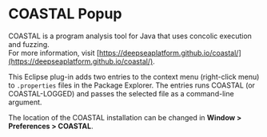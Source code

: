 # COASTAL Popup

COASTAL is a program analysis tool for Java that uses concolic execution and fuzzing.  
For more information,
visit [https://deepseaplatform.github.io/coastal/](https://deepseaplatform.github.io/coastal/).

This Eclipse plug-in adds two entries to the context menu (right-click menu) to ``.properties`` files in the Package Explorer.
The entries runs COASTAL (or COASTAL-LOGGED) and passes the selected file as a command-line argument.

The location of the COASTAL installation can be changed in **Window > Preferences > COASTAL**.
